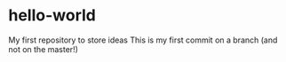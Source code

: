 # hello-world
My first repository to store ideas
This is my first commit on a branch (and not on the master!)

